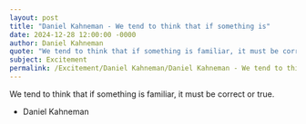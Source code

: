 ```yaml
---
layout: post
title: "Daniel Kahneman - We tend to think that if something is"
date: 2024-12-28 12:00:00 -0000
author: Daniel Kahneman
quote: "We tend to think that if something is familiar, it must be correct or true."
subject: Excitement
permalink: /Excitement/Daniel Kahneman/Daniel Kahneman - We tend to think that if something is
---
```


We tend to think that if something is familiar, it must be correct or true.

- Daniel Kahneman
